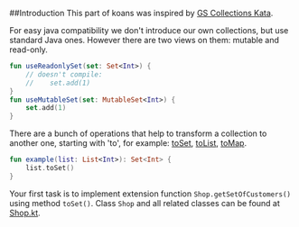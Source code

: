 ##Introduction
This part of koans was inspired by [GS Collections Kata](https://github.com/goldmansachs/gs-collections-kata).

For easy java compatibility we don't introduce our own collections, but use standard Java ones.
However there are two views on them: mutable and read-only.

```kotlin
fun useReadonlySet(set: Set<Int>) {
    // doesn't compile:
    //    set.add(1)
}
fun useMutableSet(set: MutableSet<Int>) {
    set.add(1)
}
```

There are a bunch of operations that help to transform a collection to another one, starting with 'to', for example:
[toSet](http://kotlinlang.org/api/latest/jvm/stdlib/kotlin/to-set.html),
[toList](http://kotlinlang.org/api/latest/jvm/stdlib/kotlin/to-list.html),
[toMap](http://kotlinlang.org/api/latest/jvm/stdlib/kotlin/to-map.html).

```kotlin
fun example(list: List<Int>): Set<Int> {
    list.toSet()
}
```

Your first task is to implement extension function `Shop.getSetOfCustomers()` using method `toSet()`. Class `Shop`
and all related classes can be found at [Shop.kt](/#/Kotlin%20Koans/Collections/Introduction/Shop.kt).
